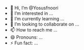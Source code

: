 - 👋 Hi, I’m @Yosusfnoori
- 👀 I’m interested in ...
- 🌱 I’m currently learning ...
- 💞️ I’m looking to collaborate on ...
- 📫 How to reach me ...
- 😄 Pronouns: ...
- ⚡ Fun fact: ...

<!---
Yosusfnoori/Yosusfnoori is a ✨ special ✨ repository because its `README.md` (this file) appears on your GitHub profile.
You can click the Preview link to take a look at your changes.
--->
